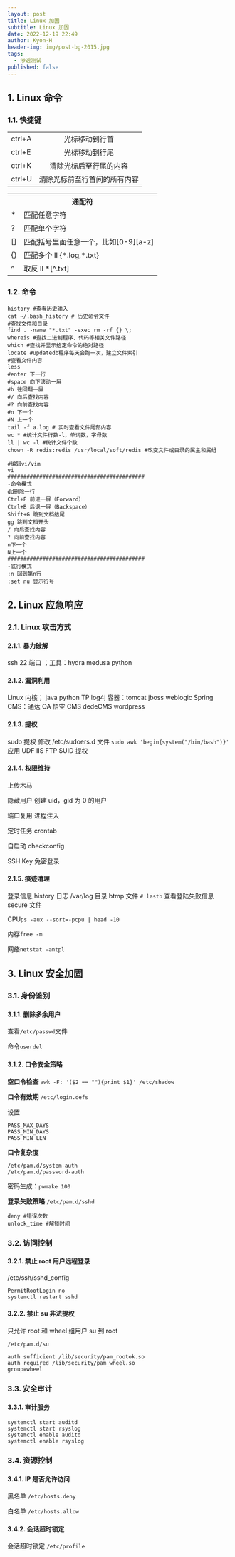 ```yaml
---
layout: post
title: Linux 加固
subtitle: Linux 加固
date: 2022-12-19 22:49
author: Kyon-H
header-img: img/post-bg-2015.jpg
tags:
  - 渗透测试
published: false
---
```

## 1. Linux 命令

### 1.1. 快捷键

|        |                |
| ------ | :------------: |
| ctrl+A |    光标移动到行首     |
| ctrl+E |    光标移动到行尾     |
| ctrl+K |  清除光标后至行尾的内容   |
| ctrl+U | 清除光标前至行首间的所有内容 |

<table>
	<tr><th align="center" colspan="2">通配符</th></tr>
	<tr><td>*</td><td>匹配任意字符</td></tr>
	<tr><td>?</td><td>匹配单个字符</td></tr>
	<tr><td>[]</td><td>匹配括号里面任意一个，比如[0-9][a-z] </td></tr>
	<tr><td>{}</td><td>匹配多个 ll {*.log,*.txt} </td></tr>
	<tr><td>^</td><td>取反 ll *[^.txt]</td></tr>
</table>

### 1.2. 命令

```shell
history #查看历史输入
cat ~/.bash_history # 历史命令文件
#查找文件和目录
find . -name "*.txt" -exec rm -rf {} \;
whereis #查找二进制程序、代码等相关文件路径
which #查找并显示给定命令的绝对路径
locate #updatedb程序每天会跑一次，建立文件索引
#查看文件内容
less
#enter 下一行
#space 向下滚动一屏
#b 往回翻一屏
#/ 向后查找内容
#? 向前查找内容
#n 下一个
#N 上一个
tail -f a.log # 实时查看文件尾部内容
wc * #统计文件行数-l，单词数，字母数
ll | wc -l #统计文件个数
chown -R redis:redis /usr/local/soft/redis #改变文件或目录的属主和属组
```

```shell
#编辑vi/vim
vi
###########################################
-命令模式
dd删除一行
Ctrl+F 前进一屏（Forward）
Ctrl+B 后退一屏（Backspace）
Shift+G 跳到文档结尾
gg 跳到文档开头
/ 向后查找内容
? 向前查找内容
n下一个
N上一个
###########################################
-底行模式
:n 回到第n行
:set nu 显示行号
```

## 2. Linux 应急响应

### 2.1. Linux 攻击方式

#### 2.1.1. 暴力破解

ssh 22 端口 ；工具：hydra medusa python

#### 2.1.2. 漏洞利用

Linux 内核；
java python TP log4j
容器：tomcat jboss weblogic Spring
CMS：通达 OA 悟空 CMS dedeCMS wordpress

#### 2.1.3. 提权

sudo 提权
修改 /etc/sudoers.d 文件
`sudo awk 'begin{system("/bin/bash")}'`
应用 UDF IIS FTP
SUID 提权

#### 2.1.4. 权限维持

上传木马

隐藏用户
创建 uid，gid 为 0 的用户

端口复用 进程注入

定时任务 crontab

自启动
checkconfig

SSH Key 免密登录

#### 2.1.5. 痕迹清理

登录信息 history 日志
/var/log 目录
btmp 文件
`# lastb` 查看登陆失败信息
secure 文件

CPU`ps -aux --sort=-pcpu | head -10`

内存`free -m`

网络`netstat -antpl`

## 3. Linux 安全加固

### 3.1. 身份鉴别

#### 3.1.1. 删除多余用户

查看`/etc/passwd`文件

命令`userdel`

#### 3.1.2. 口令安全策略

**空口令检查** `awk -F: '($2 == ""){print $1}' /etc/shadow`

**口令有效期** `/etc/login.defs`

设置

```
PASS_MAX_DAYS
PASS_MIN_DAYS
PASS_MIN_LEN
```

**口令复杂度**

```
/etc/pam.d/system-auth
/etc/pam.d/password-auth
```

密码生成：`pwmake 100`

**登录失败策略** `/etc/pam.d/sshd`

```
deny #错误次数
unlock_time #解锁时间
```

### 3.2. 访问控制

#### 3.2.1. 禁止 root 用户远程登录

/etc/ssh/sshd_config

```shell
PermitRootLogin no
systemctl restart sshd
```

#### 3.2.2. 禁止 su 非法提权

只允许 root 和 wheel 组用户 su 到 root

`/etc/pam.d/su`

```shell
auth sufficient /lib/security/pam_rootok.so
auth required /lib/security/pam_wheel.so
group=wheel
```

### 3.3. 安全审计

#### 3.3.1. 审计服务

```shell
systemctl start auditd
systemctl start rsyslog
systemctl enable auditd
systemctl enable rsyslog
```

### 3.4. 资源控制

#### 3.4.1. IP 是否允许访问

黑名单 `/etc/hosts.deny`

白名单 `/etc/hosts.allow`

#### 3.4.2. 会话超时锁定

会话超时锁定 `/etc/profile`
